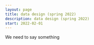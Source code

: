 ```yaml
---
layout: page
title: data design (spring 2022)
description: data design (spring 2022)
start: 2022-02-01
---
```

We need to say something
